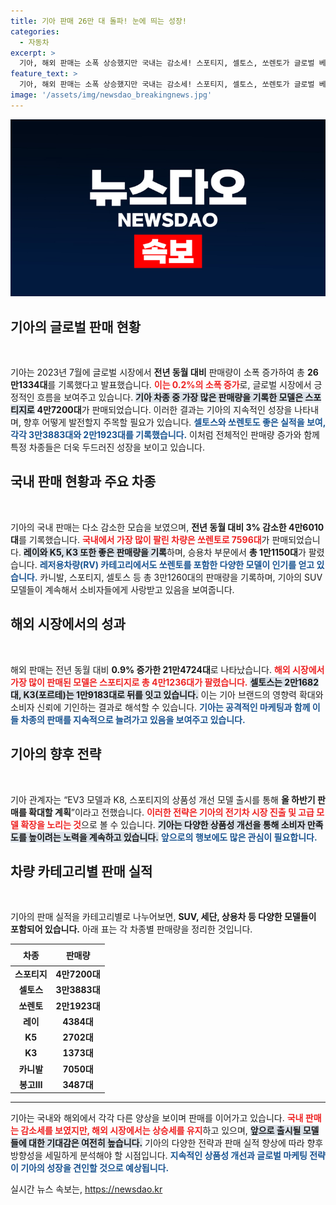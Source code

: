 ```yaml
---
title: 기아 판매 26만 대 돌파! 눈에 띄는 성장!
categories:
  - 자동차
excerpt: >
  기아, 해외 판매는 소폭 상승했지만 국내는 감소세! 스포티지, 셀토스, 쏘렌토가 글로벌 베스트셀링카로 주목받으며, 올 하반기 판매 확대를 위한 전략을 밝힙니다. 클릭하고 자세히 알아보세요!
feature_text: >
  기아, 해외 판매는 소폭 상승했지만 국내는 감소세! 스포티지, 셀토스, 쏘렌토가 글로벌 베스트셀링카로 주목받으며, 올 하반기 판매 확대를 위한 전략을 밝힙니다. 클릭하고 자세히 알아보세요!
image: '/assets/img/newsdao_breakingnews.jpg'
---
```


<p><img src="/assets/img/newsdao_breakingnews.jpg" alt="pcversion 속보" /></p>

<h2 data-ke-size="size26">기아의 글로벌 판매 현황</h2>

<p data-ke-size="size16">&nbsp;</p>

<p>기아는 2023년 7월에 글로벌 시장에서 <strong>전년 동월 대비</strong> 판매량이 소폭 증가하여 총 <strong>26만1334대</strong>를 기록했다고 발표했습니다. <b><span style="color: #ee2323;">이는 0.2%의 소폭 증가</span></b>로, 글로벌 시장에서 긍정적인 흐름을 보여주고 있습니다. <b><span style="background-color: #21538527;">기아 차종 중 가장 많은 판매량을 기록한 모델은 스포티지로</span></b> <strong>4만7200대</strong>가 판매되었습니다. 이러한 결과는 기아의 지속적인 성장을 나타내며, 향후 어떻게 발전할지 주목할 필요가 있습니다. <b><span style="color: #1a5490;">셀토스와 쏘렌토도 좋은 실적을 보여, 각각 3만3883대와 2만1923대를 기록했습니다.</span></b> 이처럼 전체적인 판매량 증가와 함께 특정 차종들은 더욱 두드러진 성장을 보이고 있습니다.</p>

<h2 data-ke-size="size26">국내 판매 현황과 주요 차종</h2>

<p data-ke-size="size16">&nbsp;</p>

<p>기아의 국내 판매는 다소 감소한 모습을 보였으며, <strong>전년 동월 대비 3% 감소한 4만6010대</strong>를 기록했습니다. <b><span style="color: #ee2323;">국내에서 가장 많이 팔린 차량은 쏘렌토로 7596대</span></b>가 판매되었습니다. <b><span style="background-color: #21538527;">레이와 K5, K3 또한 좋은 판매량을 기록</span></b>하며, 승용차 부문에서 <strong>총 1만1150대</strong>가 팔렸습니다. <b><span style="color: #1a5490;">레저용차량(RV) 카테고리에서도 쏘렌토를 포함한 다양한 모델이 인기를 얻고 있습니다.</span></b> 카니발, 스포티지, 셀토스 등 총 3만1260대의 판매량을 기록하며, 기아의 SUV 모델들이 계속해서 소비자들에게 사랑받고 있음을 보여줍니다.</p>

<h2 data-ke-size="size26">해외 시장에서의 성과</h2>

<p data-ke-size="size16">&nbsp;</p>

<p>해외 판매는 전년 동월 대비 <strong>0.9% 증가한 21만4724대</strong>로 나타났습니다. <b><span style="color: #ee2323;">해외 시장에서 가장 많이 판매된 모델은 스포티지로 총 4만1236대가 팔렸습니다.</span></b> <b><span style="background-color: #21538527;">셀토스는 2만1682대, K3(포르테)는 1만9183대로 뒤를 잇고 있습니다.</span></b> 이는 기아 브랜드의 영향력 확대와 소비자 신뢰에 기인하는 결과로 해석할 수 있습니다. <b><span style="color: #1a5490;">기아는 공격적인 마케팅과 함께 이들 차종의 판매를 지속적으로 늘려가고 있음을 보여주고 있습니다.</span></b></p>

<h2 data-ke-size="size26">기아의 향후 전략</h2>

<p data-ke-size="size16">&nbsp;</p>

<p>기아 관계자는 “EV3 모델과 K8, 스포티지의 상품성 개선 모델 출시를 통해 <strong>올 하반기 판매를 확대할 계획</strong>”이라고 전했습니다. <b><span style="color: #ee2323;">이러한 전략은 기아의 전기차 시장 진출 및 고급 모델 확장을 노리는 것</span></b>으로 볼 수 있습니다. <b><span style="background-color: #21538527;">기아는 다양한 상품성 개선을 통해 소비자 만족도를 높이려는 노력을 계속하고 있습니다.</span></b> <b><span style="color: #1a5490;">앞으로의 행보에도 많은 관심이 필요합니다.</span></b></p>

<h2 data-ke-size="size26">차량 카테고리별 판매 실적</h2>

<p data-ke-size="size16">&nbsp;</p>

<p>기아의 판매 실적을 카테고리별로 나누어보면, <b>SUV, 세단, 상용차 등 다양한 모델들이 포함되어 있습니다.</b> 아래 표는 각 차종별 판매량을 정리한 것입니다.</p>

<table>
    <thead>
        <tr>
            <th style="text-align: center; height: 27px;"><b>차종</b></th>
            <th style="text-align: center; height: 27px;"><b>판매량</b></th>
        </tr>
    </thead>
    <tbody>
        <tr>
            <td style="text-align: center; height: 17px;"><b>스포티지</b></td>
            <td style="text-align: center; height: 17px;"><b>4만7200대</b></td>
        </tr>
        <tr>
            <td style="text-align: center; height: 17px;"><b>셀토스</b></td>
            <td style="text-align: center; height: 17px;"><b>3만3883대</b></td>
        </tr>
        <tr>
            <td style="text-align: center; height: 17px;"><b>쏘렌토</b></td>
            <td style="text-align: center; height: 17px;"><b>2만1923대</b></td>
        </tr>
        <tr>
            <td style="text-align: center; height: 17px;"><b>레이</b></td>
            <td style="text-align: center; height: 17px;"><b>4384대</b></td>
        </tr>
        <tr>
            <td style="text-align: center; height: 17px;"><b>K5</b></td>
            <td style="text-align: center; height: 17px;"><b>2702대</b></td>
        </tr>
        <tr>
            <td style="text-align: center; height: 17px;"><b>K3</b></td>
            <td style="text-align: center; height: 17px;"><b>1373대</b></td>
        </tr>
        <tr>
            <td style="text-align: center; height: 17px;"><b>카니발</b></td>
            <td style="text-align: center; height: 17px;"><b>7050대</b></td>
        </tr>
        <tr>
            <td style="text-align: center; height: 17px;"><b>봉고Ⅲ</b></td>
            <td style="text-align: center; height: 17px;"><b>3487대</b></td>
        </tr>
    </tbody>
</table>

<hr>

<p>기아는 국내와 해외에서 각각 다른 양상을 보이며 판매를 이어가고 있습니다. <b><span style="color: #ee2323;">국내 판매는 감소세를 보였지만, 해외 시장에서는 상승세를 유지</span></b>하고 있으며, <b><span style="background-color: #21538527;">앞으로 출시될 모델들에 대한 기대감은 여전히 높습니다.</span></b> 기아의 다양한 전략과 판매 실적 향상에 따라 향후 방향성을 세밀하게 분석해야 할 시점입니다. <b><span style="color: #1a5490;">지속적인 상품성 개선과 글로벌 마케팅 전략이 기아의 성장을 견인할 것으로 예상됩니다.</span></b></p>
실시간 뉴스 속보는, <a href="https://newsdao.kr" rel="dofollow">https://newsdao.kr</a>


